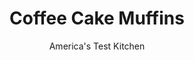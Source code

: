 ---
layout: ../../layouts/MarkdownPostLayout.astro
title: Coffee Cake Muffins
author: America's Test Kitchen
pubDate: 2023-03-15
description: "Compacting all the goodness of coffeecake into muffin form seems like a great idea, but most coffeecake muffins resemble dry, cottony yellow cupcakes with little or no cinnamon filling. We use the same base mixture for both the rich cinnamon filling and nutty streusel topping."
image_url: https://res.cloudinary.com/hksqkdlah/image/upload/ar_1:1,c_fill,dpr_2.0,f_auto,fl_lossy.progressive.strip_profile,g_faces:auto,q_auto:low,w_344/6101_as07-sfs-4c-coffeecakemuffins-2
tags: ["Desserts or Baked Goods","Breakfast & Brunch","Quick Breads"]
calories: 3916
protein: 4
carbohydrates: 41
fats: 
fiber: 1
ingredients: ["1/2 cup (3½ ounces), granulated sugar","1/3 cup packed (2⅓ ounces), light brown sugar","1/3 cup (1⅔ ounces), all-purpose flour","1 tablespoon, ground cinnamon","4 tablespoons, unsalted butter, cut into 1/2-inch pieces and chilled","1/2 cup, pecans","2 , large eggs","1 cup, sour cream","1 1/2 teaspoons, vanilla extract","1 3/4 cups (8¾ ounces), all-purpose flour","1/2 cup (3½ ounces), granulated sugar","1 tablespoon, baking powder","1/4 teaspoon, salt","5 tablespoons, unsalted butter, cut into chunks and softened"]
serves: 12
time: "1 hour, plus 30 minutes cooling"
instructions: ["For the streusel: Pulse 5 tablespoons granulated sugar, brown sugar, flour, cinnamon, and butter in food processor until just combined. Reserve 3/4 cup sugar mixture for cinnamon filling. Add pecans and remaining 3 tablespoons granulated sugar to food processor with remaining sugar mixture and pulse until nuts are coarsely ground. Transfer to bowl and set aside for streusel topping. Do not wash food processor.","For the muffins: Adjust oven rack to middle position and heat oven to 375 degrees. Grease muffin tin with cooking spray and line with paper liners. Whisk eggs, sour cream, and vanilla in bowl. Pulse flour, sugar, baking powder, salt, and butter in food processor until mixture resembles wet sand. Transfer to large bowl. Using rubber spatula, gradually fold in egg mixture until just combined. Place 1 tablespoon batter in each muffin cup and top with 1 tablespoon cinnamon filling. Using back of spoon, press cinnamon filling lightly into batter, then top with remaining batter. Sprinkle streusel topping evenly over batter.","Bake until muffins are light golden brown and toothpick inserted into center comes out with a few dry crumbs attached, 22 to 28 minutes. Cool muffins in tin for 30 minutes, then carefully transfer to rack to cool. Serve. (The muffins will keep in airtight container at room temperature for up to 3 days.)"]
nutrition: ["93 mg Potassium","193 mg Phosphorus","129 mg Calcium","1 mg Iron","14 mg Magnesium","163 mg Sodium","16 g Fat","1 mg Niacin (B3)","5 g Monounsaturated","1 g Polyunsaturated","63 mg Cholesterol","8 g Saturated","1 g Fiber","37 µg Folic acid","13 µg Folate (food)","21 g Sugars","1 µg Vitamin K","26 g Water","41 g Carbs","78 µg Folate equivalent (total)","4 g Protein","120 µg Vitamin A","326 kcal Energy","20 g Sugars, added","3916 calories"]
notes: "Be sure to use muffin-tin liners for this recipe or the cinnamon filling will stick to the pan."
---